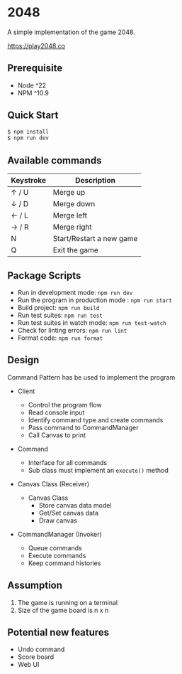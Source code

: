 # 2048

A simple implementation of the game 2048.

https://play2048.co

## Prerequisite
- Node ^22
- NPM ^10.9

## Quick Start
```sh
$ npm install
$ npm run dev
```

## Available commands
| Keystroke | Description |
|---------|-------------|
| ↑ / U  | Merge up |
| ↓ / D  | Merge down |
| ← / L  | Merge left |
| → / R  | Merge right |
| N  | Start/Restart a new game |
| Q  | Exit the game |

## Package Scripts
- Run in development mode: `npm run dev`
- Run the program in production mode : `npm run start`
- Build project: `npm run build`
- Run test suites: `npm run test`
- Run test suites in watch mode: `npm run test-watch`
- Check for linting errors: `npm run lint`
- Format code: `npm run format`

## Design
Command Pattern has be used to implement the program

* Client
  * Control the program flow
  * Read console input
  * Identify command type and create commands
  * Pass command to CommandManager
  * Call Canvas to print 

* Command
  * Interface for all commands
  * Sub class must implement an `execute()` method

* Canvas Class (Receiver)
  * Canvas Class
    * Store canvas data model
    * Get/Set canvas data
    * Draw canvas

* CommandManager (Invoker)
  * Queue commands
  * Execute commands
  * Keep command histories


## Assumption

1. The game is running on a terminal
2. Size of the game board is n x n

## Potential new features

* Undo command
* Score board
* Web UI
